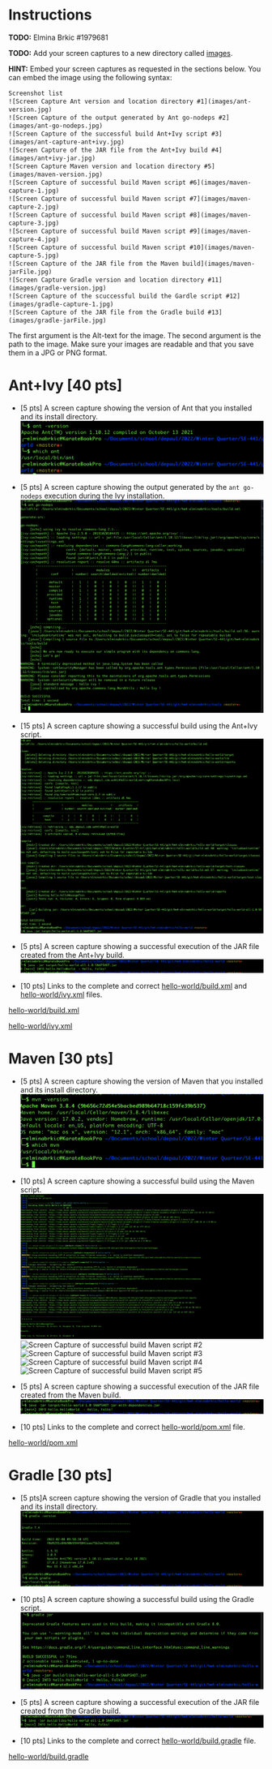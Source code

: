 # Instructions
**TODO:** Elmina Brkic #1979681

**TODO:** Add your screen captures to a new directory called [images](images).


**HINT:** Embed your screen captures as requested in the sections below. You can embed the image using the following syntax:

```
Screenshot list
![Screen Capture Ant version and location directory #1](images/ant-version.jpg)
![Screen Capture of the output generated by Ant go-nodeps #2](images/ant-go-nodeps.jpg)
![Screen Capture of the successful build Ant+Ivy script #3](images/ant-capture-ant+ivy.jpg)
![Screen Capture of the JAR file from the Ant+Ivy build #4](images/ant+ivy-jar.jpg)
![Screen Capture Maven version and location directory #5](images/maven-version.jpg)
![Screen Capture of successful build Maven script #6](images/maven-capture-1.jpg)
![Screen Capture of successful build Maven script #7](images/maven-capture-2.jpg)
![Screen Capture of successful build Maven script #8](images/maven-capture-3.jpg)
![Screen Capture of successful build Maven script #9](images/maven-capture-4.jpg)
![Screen Capture of successful build Maven script #10](images/maven-capture-5.jpg)
![Screen Capture of the JAR file from the Maven build](images/maven-jarFile.jpg)
![Screen Capture Gradle version and location directory #11](images/gradle-version.jpg)
![Screen Capture of the scuccessful build the Gardle script #12](images/gradle-capture-1.jpg)
![Screen Capture of the JAR file from the Gradle build #13](images/gradle-jarFile.jpg)
```

The first argument is the Alt-text for the image. The second argument is the path to the image. Make sure your images are readable and that you save them in a JPG or PNG format.

# Ant+Ivy [40 pts]
- [5 pts] A screen capture showing the version of Ant that you installed and its install directory.
![Screen Capture Ant version and location directory](images/ant-version.jpg)

- [5 pts] A screen capture showing the output generated by the `ant go-nodeps` execution during the Ivy installation.
![Screen Capture of the output generated by Ant go-nodeps](images/ant-go-nodeps.jpg)

- [15 pts] A screen capture showing a successful build using the Ant+Ivy script.
![Screen Capture of the successful build Ant+Ivy script](images/ant-capture-ant+ivy.jpg)

- [5 pts] A screen capture showing a successful execution of the JAR file created from the Ant+Ivy build.
![Screen Capture of the JAR file from the Ant+Ivy build](images/ant+ivy-jar.jpg)

- [10 pts] Links to the complete and correct [hello-world/build.xml](hello-world/build.xml) and [hello-world/ivy.xml](hello-world/ivy.xml) files.


[hello-world/build.xml](hello-world/build.xml)

[hello-world/ivy.xml](hello-world/ivy.xml)


# Maven [30 pts]
- [5 pts] A screen capture showing the version of Maven that you installed and its install directory.
![Screen Capture Maven version and location directory](images/maven-version.jpg)

- [10 pts] A screen capture showing a successful build using the Maven script.
![Screen Capture of successful build Maven script #1](images/maven-capture-1.jpg)
![Screen Capture of successful build Maven script #2](images/maven-capture-2.jpg)
![Screen Capture of successful build Maven script #3](images/maven-capture-3.jpg)
![Screen Capture of successful build Maven script #4](images/maven-capture-4.jpg)
![Screen Capture of successful build Maven script #5](images/maven-capture-5.jpg)

- [5 pts] A screen capture showing a successful execution of the JAR file created from the Maven build.
![Screen Capture of the JAR file from the Maven build](images/maven-jarFile.jpg)

- [10 pts] Links to the complete and correct [hello-world/pom.xml](hello-world/pom.xml) file.


[hello-world/pom.xml](hello-world/pom.xml)



# Gradle [30 pts]
- [5 pts]A screen capture showing the version of Gradle that you installed and its install directory.
![Screen Capture Gradle version and location directory](images/gradle-version.jpg)

- [10 pts] A screen capture showing a successful build using the Gradle script.
![Screen Capture of the scuccessful build the Gardle script](images/gradle-capture-1.jpg)

- [5 pts] A screen capture showing a successful execution of the JAR file created from the Gradle build.
![Screen Capture of the JAR file from the Gradle build](images/gradle-jarFile.jpg)

- [10 pts] Links to the complete and correct [hello-world/build.gradle](hello-world/build.gradle) file.


[hello-world/build.gradle](hello-world/build.gradle)

